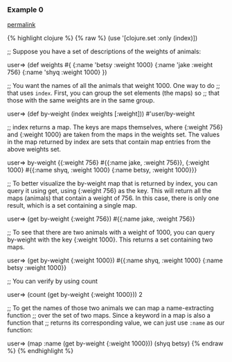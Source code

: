 ### Example 0
[permalink](#example-0)

{% highlight clojure %}
{% raw %}
(use '[clojure.set :only (index)])

;; Suppose you have a set of descriptions of the weights of animals:

user=> (def weights #{ {:name 'betsy :weight 1000}
                       {:name 'jake :weight 756}
                       {:name 'shyq :weight 1000} })


;; You want the names of all the animals that weight 1000. One way to do
;; that uses `index`. First, you can group the set elements (the maps) so
;; that those with the same weights are in the same group.

user=> (def by-weight (index weights [:weight]))
#'user/by-weight

;; index returns a map.  The keys are maps themselves, where {:weight 756} and {:weight 1000} are taken from the maps in the weights set.  The values in the map returned by index are sets that contain map entries from the above weights set.

user=> by-weight
{{:weight 756} #{{:name jake, :weight 756}},
 {:weight 1000} #{{:name shyq, :weight 1000}
                  {:name betsy, :weight 1000}}}


;; To better visualize the by-weight map that is returned by index, you can query it using get, using {:weight 756} as the key.  This will return all the maps (animals) that contain a weight of 756.  In this case, there is only one result, which is a set containing a single map.

user=> (get by-weight {:weight 756})
#{{:name jake, :weight 756}}


;; To see that there are two animals with a weight of 1000, you can query by-weight with the key {:weight 1000}.  This returns a set containing two maps.

user=> (get by-weight {:weight 1000})
#{{:name shyq, :weight 1000} {:name betsy :weight 1000}}


;; You can verify by using count

user=> (count (get by-weight {:weight 1000}))
2


;; To get the names of those two animals we can map a name-extracting function
;; over the set of two maps. Since a keyword in a map is also a function that
;; returns its corresponding value, we can just use `:name` as our function:

user=> (map :name (get by-weight {:weight 1000}))
(shyq betsy)
{% endraw %}
{% endhighlight %}


